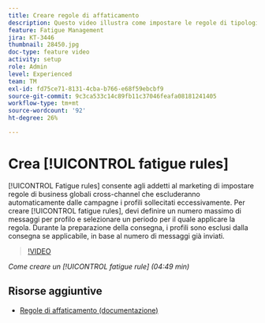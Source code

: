 ```yaml
---
title: Creare regole di affaticamento
description: Questo video illustra come impostare le regole di tipologia.
feature: Fatigue Management
jira: KT-3446
thumbnail: 28450.jpg
doc-type: feature video
activity: setup
role: Admin
level: Experienced
team: TM
exl-id: fd75ce71-8131-4cba-b766-e68f59ebcbf9
source-git-commit: 9c3ca533c14c89fb11c37046feafa08181241405
workflow-type: tm+mt
source-wordcount: '92'
ht-degree: 26%

---
```


# Crea [!UICONTROL fatigue rules]

[!UICONTROL Fatigue rules] consente agli addetti al marketing di impostare regole di business globali cross-channel che escluderanno automaticamente dalle campagne i profili sollecitati eccessivamente.
Per creare [!UICONTROL fatigue rules], devi definire un numero massimo di messaggi per profilo e selezionare un periodo per il quale applicare la regola. Durante la preparazione della consegna, i profili sono esclusi dalla consegna se applicabile, in base al numero di messaggi già inviati.

>[!VIDEO](https://video.tv.adobe.com/v/28450?quality=12&learn=on)

*Come creare un [!UICONTROL fatigue rule] (04:49 min)*

## Risorse aggiuntive

* [Regole di affaticamento (documentazione)](https://experienceleague.adobe.com/docs/campaign-standard/using/testing-and-sending/working-with-typology-rules/fatigue-rules.html)
